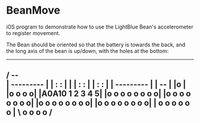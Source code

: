 BeanMove
========

iOS program to demonstrate how to use the LightBlue Bean's accelerometer to register movement.

The Bean should be oriented so that the battery is towards the back, and the long axis
of the bean is up/down, with the holes at the bottom:

 ---------------
/          --   \
|   ---------   |
|   :       :   |
| | :       :   |
|   :       :   |
|   ---------   |
|       --      |
|o              |
|o o o         o|
|A0A10 1 2 3 4 5|
|o o o o o o o o|
|o o o o o o o o|
|o o o o o o o o|
|o o o o o o o o|
|  o o o o o o  |
\   o o o o     /
 ---------------
 
 